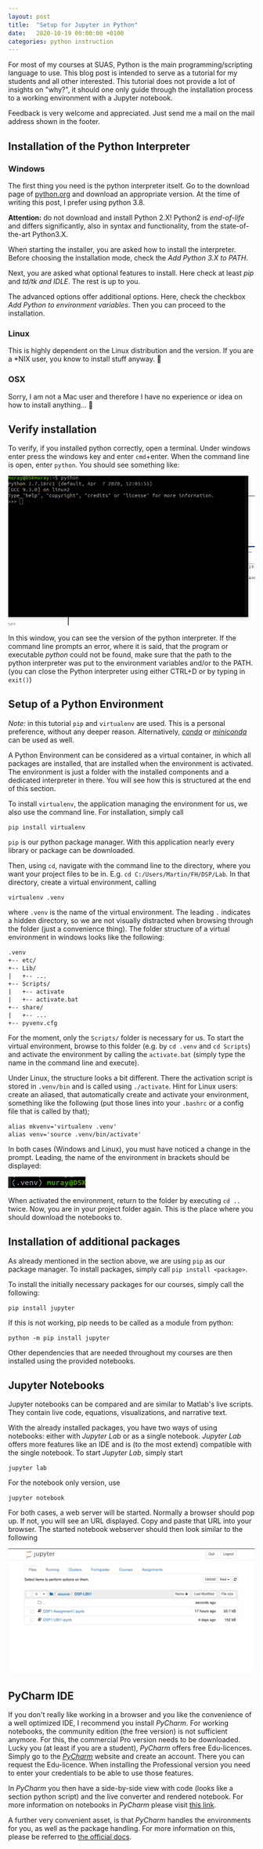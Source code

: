 ```yaml
---
layout: post
title:  "Setup for Jupyter in Python"
date:   2020-10-19 00:00:00 +0100
categories: python instruction
---
```


For most of my courses at SUAS, Python is the main programming/scripting language to use. This blog post is intended to serve as a tutorial for my students and all other interested. This tutorial does not provide a lot of insights on "why?", it should one only guide through the installation process to a working environment with a Jupyter notebook.

Feedback is very welcome and appreciated. Just send me a mail on the mail address shown in the footer.


## Installation of the Python Interpreter

### Windows
The first thing you need is the python interpreter itself. Go to the download page of [python.org](https://www.python.org/downloads/) and download an appropriate version. At the time of writing this post, I prefer using python 3.8.

__Attention:__ do not download and install Python 2.X! Python2 is _end-of-life_ and differs significantly, also in syntax and functionality, from the state-of-the-art Python3.X.

When starting the installer, you are asked how to install the interpreter. Before choosing the installation mode, check the _Add Python 3.X to PATH_.

Next, you are asked what optional features to install. Here check at least _pip_ and _td/tk and IDLE_. The rest is up to you.

The advanced options offer additional options. Here, check the checkbox _Add Python to environment variables_. Then you can proceed to the installation.

### Linux
This is highly dependent on the Linux distribution and the version. If you are a *NIX user, you know to install stuff anyway. 🙂

### OSX
Sorry, I am not a Mac user and therefore I have no experience or idea on how to install anything... 🙈

## Verify installation
To verify, if you installed python correctly, open a terminal. Under windows enter press the windows key and enter `cmd`+enter.
When the command line is open, enter `python`. You should see something like:

![Python in commandline](https://raw.githubusercontent.com/martinuray/martinuray.github.io/master/images/python_installation_tut/cmd.png "Command Line with python started")

In this window, you can see the version of the python interpreter.
If the command line prompts an error, where it is said, that the program or executable _python_ could not be found, make sure that the path to the python interpreter was put to the environment variables and/or to the PATH. (you can close the Python interpreter using either CTRL+D or by typing in `exit()`)

## Setup of a Python Environment

_Note:_ in this tutorial `pip` and `virtualenv` are used. This is a personal preference, without any deeper reason. Alternatively, [_conda_](https://docs.conda.io/en/latest/) or [_miniconda_](https://docs.conda.io/en/latest/miniconda.html) can be used as well.

A Python Environment can be considered as a virtual container, in which all packages are installed, that are installed when the environment is activated. The environment is just a folder with the installed components and a dedicated interpreter in there. You will see how this is structured at the end of this section.

To install `virtualenv`, the application managing the environment for us, we also use the command line. For installation, simply call

```
pip install virtualenv
```

`pip` is our python package manager. With this application nearly every library or package can be downloaded.

Then, using `cd`, navigate with the command line to the directory, where you want your project files to be in. E.g. `cd C:/Users/Martin/FH/DSP/Lab`. In that directory, create a virtual environment, calling

```
virtualenv .venv
```
where `.venv` is the name of the virtual environment. The leading `.` indicates a hidden directory, so we are not visually distracted when browsing through the folder (just a convenience thing). The folder structure of a virtual environment in windows looks like the following:

```
.venv
+-- etc/
+-- Lib/
|   +-- ...
+-- Scripts/
|   +-- activate
|   +-- activate.bat
+-- share/
|   +-- ...
+-- pyvenv.cfg
```

For the moment, only the `Scripts/` folder is necessary for us. To start the virtual environment, browse to this folder (e.g. by `cd .venv` and `cd Scripts`) and activate the environment by calling the `activate.bat` (simply type the name in the command line and execute).

Under Linux, the structure looks a bit different. There the activation script is stored in `.venv/bin` and is called using `./activate`.
Hint for Linux users: create an aliased, that automatically create and activate your environment, something like the following (put those lines into your `.bashrc` or a config file that is called by that);
```
alias mkvenv='virtualenv .venv'
alias venv='source .venv/bin/activate'
```

In both cases (Windows and Linux), you must have noticed a change in the prompt. Leading, the name of the environment in brackets should be displayed:

![(.venv) before prompt](https://raw.githubusercontent.com/martinuray/martinuray.github.io/master/images/python_installation_tut/venv_prompt.png "Activated Environment")

When activated the environment, return to the folder by executing `cd ..` twice. Now, you are in your project folder again. This is the place where you should download the notebooks to.


## Installation of additional packages
As already mentioned in the section above, we are using `pip` as our package manager. To install packages, simply call `pip install <package>`.

To install the initially necessary packages for our courses, simply call the following:

```
pip install jupyter
```

If this is not working, pip needs to be called as a module from python:

```
python -m pip install jupyter
```

Other dependencies that are needed throughout my courses are then installed using the provided notebooks.

## Jupyter Notebooks

Jupyter notebooks can be compared and are similar to Matlab's live scripts. They contain live code, equations, visualizations, and narrative text.

With the already installed packages, you have two ways of using notebooks: either with _Jupyter Lab_ or as a single notebook. _Jupyter Lab_ offers more features like an IDE and is (to the most extend) compatible with the single notebook. To start _Jupyter Lab_, simply start

```
jupyter lab
```

For the notebook only version, use

```
jupyter notebook
```

For both cases, a web server will be started. Normally a browser should pop up. If not, you will see an URL displayed. Copy and paste that URL into your browser.
The started notebook webserver should then look similar to the following

![Jupyter Notebook](https://raw.githubusercontent.com/martinuray/martinuray.github.io/master/images/python_installation_tut/jupyter_notebook.png "Jupyter Notebook")


## PyCharm IDE
If you don't really like working in a browser and you like the convenience of a well optimized IDE, I recommend you install _PyCharm_. For working notebooks, the community edition (the free version) is not sufficient anymore. For this, the commercial Pro version needs to be downloaded.
Lucky you (at least if you are a student), _PyCharm_ offers free Edu-licences. Simply go to the [_PyCharm_](https://www.jetbrains.com/de-de/pycharm/download/) website and create an account. There you can request the Edu-licence. When installing the Professional version you need to enter your credentials to be able to use those features.

In _PyCharm_ you then have a side-by-side view with code (looks like a section python script) and the live converter and rendered notebook. For more information on notebooks in _PyCharm_ please visit [this link](https://www.jetbrains.com/help/pycharm/jupyter-notebook-support.html#get-started).

A further very convenient asset, is that _PyCharm_ handles the environments for you, as well as the package handling. For more information on this, please be referred to [the official docs](https://www.jetbrains.com/help/pycharm/).
